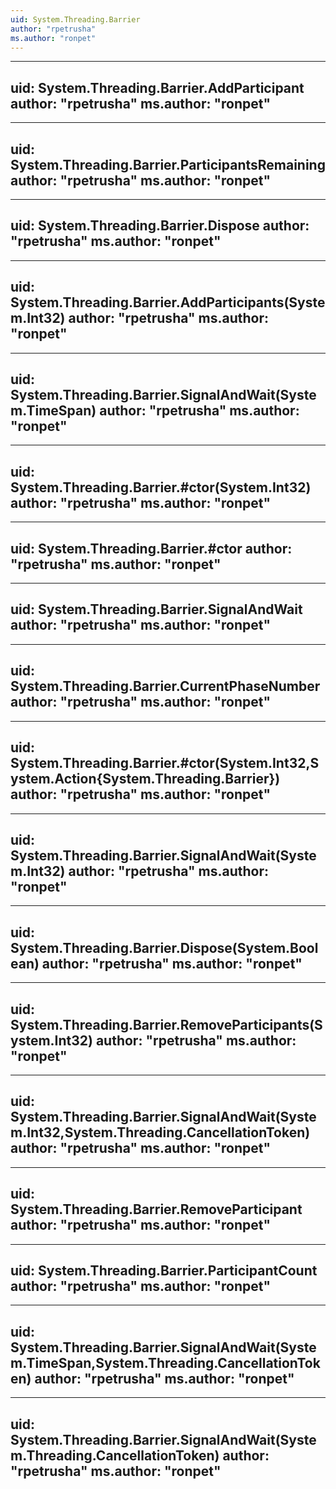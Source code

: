 ```yaml
---
uid: System.Threading.Barrier
author: "rpetrusha"
ms.author: "ronpet"
---
```


---
uid: System.Threading.Barrier.AddParticipant
author: "rpetrusha"
ms.author: "ronpet"
---

---
uid: System.Threading.Barrier.ParticipantsRemaining
author: "rpetrusha"
ms.author: "ronpet"
---

---
uid: System.Threading.Barrier.Dispose
author: "rpetrusha"
ms.author: "ronpet"
---

---
uid: System.Threading.Barrier.AddParticipants(System.Int32)
author: "rpetrusha"
ms.author: "ronpet"
---

---
uid: System.Threading.Barrier.SignalAndWait(System.TimeSpan)
author: "rpetrusha"
ms.author: "ronpet"
---

---
uid: System.Threading.Barrier.#ctor(System.Int32)
author: "rpetrusha"
ms.author: "ronpet"
---

---
uid: System.Threading.Barrier.#ctor
author: "rpetrusha"
ms.author: "ronpet"
---

---
uid: System.Threading.Barrier.SignalAndWait
author: "rpetrusha"
ms.author: "ronpet"
---

---
uid: System.Threading.Barrier.CurrentPhaseNumber
author: "rpetrusha"
ms.author: "ronpet"
---

---
uid: System.Threading.Barrier.#ctor(System.Int32,System.Action{System.Threading.Barrier})
author: "rpetrusha"
ms.author: "ronpet"
---

---
uid: System.Threading.Barrier.SignalAndWait(System.Int32)
author: "rpetrusha"
ms.author: "ronpet"
---

---
uid: System.Threading.Barrier.Dispose(System.Boolean)
author: "rpetrusha"
ms.author: "ronpet"
---

---
uid: System.Threading.Barrier.RemoveParticipants(System.Int32)
author: "rpetrusha"
ms.author: "ronpet"
---

---
uid: System.Threading.Barrier.SignalAndWait(System.Int32,System.Threading.CancellationToken)
author: "rpetrusha"
ms.author: "ronpet"
---

---
uid: System.Threading.Barrier.RemoveParticipant
author: "rpetrusha"
ms.author: "ronpet"
---

---
uid: System.Threading.Barrier.ParticipantCount
author: "rpetrusha"
ms.author: "ronpet"
---

---
uid: System.Threading.Barrier.SignalAndWait(System.TimeSpan,System.Threading.CancellationToken)
author: "rpetrusha"
ms.author: "ronpet"
---

---
uid: System.Threading.Barrier.SignalAndWait(System.Threading.CancellationToken)
author: "rpetrusha"
ms.author: "ronpet"
---
